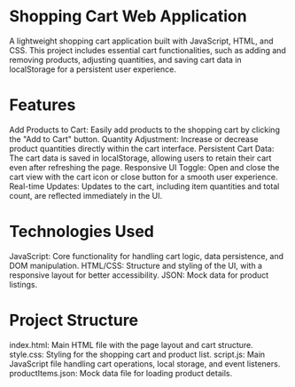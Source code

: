 # Shopping Cart Web Application

A lightweight shopping cart application built with JavaScript, HTML, and CSS. This project includes essential cart functionalities, such as adding and removing products, adjusting quantities, and saving cart data in localStorage for a persistent user experience.

# Features
Add Products to Cart: Easily add products to the shopping cart by clicking the "Add to Cart" button.
Quantity Adjustment: Increase or decrease product quantities directly within the cart interface.
Persistent Cart Data: The cart data is saved in localStorage, allowing users to retain their cart even after refreshing the page.
Responsive UI Toggle: Open and close the cart view with the cart icon or close button for a smooth user experience.
Real-time Updates: Updates to the cart, including item quantities and total count, are reflected immediately in the UI.

# Technologies Used
JavaScript: Core functionality for handling cart logic, data persistence, and DOM manipulation.
HTML/CSS: Structure and styling of the UI, with a responsive layout for better accessibility.
JSON: Mock data for product listings.

# Project Structure

index.html: Main HTML file with the page layout and cart structure.
style.css: Styling for the shopping cart and product list.
script.js: Main JavaScript file handling cart operations, local storage, and event listeners.
productItems.json: Mock data file for loading product details.
